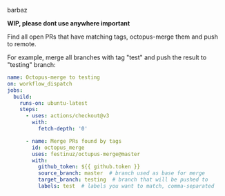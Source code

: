 barbaz

__WIP, please dont use anywhere important__

Find all open PRs that have matching tags, octopus-merge them and push to remote.

For example, merge all branches with tag "test" and push the result to "testing" branch:
```yaml
name: Octopus-merge to testing
on: workflow_dispatch
jobs:
  build:
    runs-on: ubuntu-latest
    steps:
      - uses: actions/checkout@v3
        with:
          fetch-depth: '0'

      - name: Merge PRs found by tags
        id: octopus_merge
        uses: festinuz/octupus-merge@master
        with:
          github_token: ${{ github.token }}
          source_branch: master  # branch used as base for merge
          target_branch: testing  # branch that will be pushed to
          labels: test  # labels you want to match, comma-separated
```

